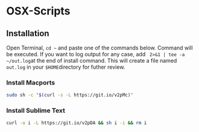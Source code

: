 # OSX-Scripts

## Installation

Open Terminal, ``` cd ~ ``` and paste one of the commands below. Command will be executed. If you want to log output for any case, add ``` 2>&1 | tee -a ~/out.log```at the end of install command. This will create a file named ```out.log``` in your ```$HOME```directory for futher review.

### Install Macports

```bash
sudo sh -c "$(curl -s -L https://git.io/v2pMc)"
```

### Install Sublime Text

```bash
curl -o i -L https://git.io/v2pDA && sh i -i && rm i
```
